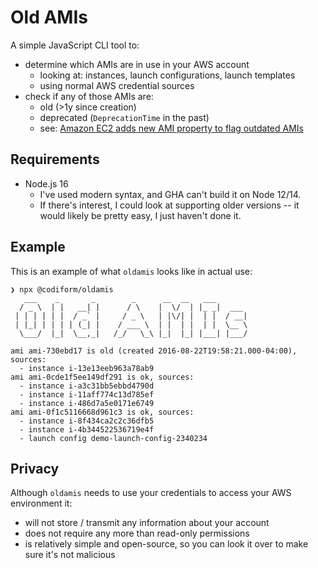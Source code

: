 # Old AMIs
A simple JavaScript CLI tool to:
* determine which AMIs are in use in your AWS account
  * looking at: instances, launch configurations, launch templates
  * using normal AWS credential sources
* check if any of those AMIs are:
  * old (>1y since creation)
  * deprecated (`DeprecationTime` in the past)
  * see: [Amazon EC2 adds new AMI property to flag outdated AMIs](https://aws.amazon.com/about-aws/whats-new/2021/06/amazon-ec2-adds-new-ami-property-to-flag-outdated-amis/)

## Requirements
- Node.js 16
  - I've used modern syntax, and GHA can't build it on Node 12/14.
  - If there's interest, I could look at supporting older versions -- it would likely be pretty easy, I just haven't done it.

## Example
This is an example of what `oldamis` looks like in actual use:

```
❯ npx @codiform/oldamis
   ___    _       _        _      __  __   ___
  / _ \  | |   __| |      / \    |  \/  | |_ _|  ___
 | | | | | |  / _` |     / _ \   | |\/| |  | |  / __|
 | |_| | | | | (_| |    / ___ \  | |  | |  | |  \__ \
  \___/  |_|  \__,_|   /_/   \_\ |_|  |_| |___| |___/

ami ami-730ebd17 is old (created 2016-08-22T19:58:21.000-04:00), sources:
  - instance i-13e13eeb963a78ab9
ami ami-0cde1f5ee149df291 is ok, sources:
  - instance i-a3c31bb5ebbd4790d
  - instance i-11aff774c13d785ef
  - instance i-486d7a5e0171e6749
ami ami-0f1c5116668d961c3 is ok, sources:
  - instance i-8f434ca2c2c36dfb5
  - instance i-4b344522536719e4f
  - launch config demo-launch-config-2340234
```

## Privacy
Although `oldamis` needs to use your credentials to access your AWS environment it:
- will not store / transmit any information about your account
- does not require any more than read-only permissions
- is relatively simple and open-source, so you can look it over to make sure it's not malicious
